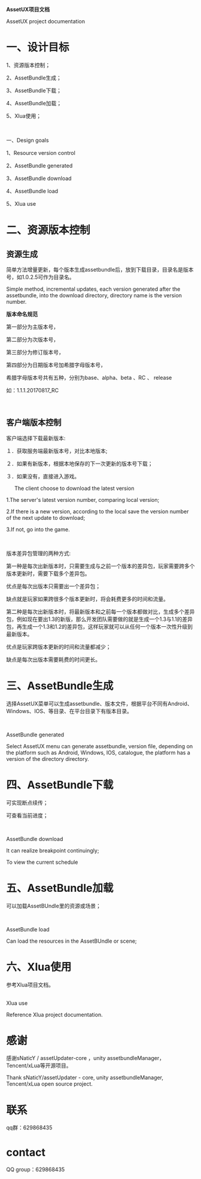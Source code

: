 

**AssetUX项目文档**

AssetUX project documentation

# 一、设计目标

1、资源版本控制；

2、AssetBundle生成；

3、AssetBundle下载；

4、AssetBundle加载；

5、Xlua使用；

&ensp; 

一、Design goals

1、Resource version control

2、AssetBundle generated

3、AssetBundle download

4、AssetBundle load

5、Xlua use


	

# 二、资源版本控制

## 资源生成

简单方法增量更新，每个版本生成assetbundle后，放到下载目录，目录名是版本号，如1.0.2.5可作为目录名。
		
Simple method, incremental updates, each version generated after the assetbundle, into the download directory, directory name is the version number.
&ensp; 
&ensp; 

**版本命名规范**

第一部分为主版本号，

第二部分为次版本号，

第三部分为修订版本号，

第四部分为日期版本号加希腊字母版本号，

希腊字母版本号共有五种，分别为base、alpha、beta 、RC 、 release

如：1.1.1.20170817\_RC	  


&ensp; 
&ensp; 


## 客户端版本控制
客户端选择下载最新版本:

１．获取服务端最新版本号，对比本地版本;

２．如果有新版本，根据本地保存的下一次更新的版本号下载；

３．如果没有，直接进入游戏。


&ensp; 
&ensp; 
The client choose to download the latest version

1.The server's latest version number, comparing local version;

2.If there is a new version, according to the local save the version number of the next update to download;

3.If not, go into the game.


&ensp; 
&ensp; 

版本差异包管理的两种方式:

第一种是每次出新版本时，只需要生成与之前一个版本的差异包，玩家需要跨多个版本更新时，需要下载多个差异包。

优点是每次出版本只需要出一个差异包；

缺点就是玩家如果跨很多个版本更新时，将会耗费更多的时间和流量。
&ensp; 

第二种是每次出新版本时，将最新版本和之前每一个版本都做对比，生成多个差异包，例如现在要出1.3的新版，那么开发团队需要做的就是生成一个1.3与1.1的差异包，再生成一个1.3和1.2的差异包，这样玩家就可以从任何一个版本一次性升级到最新版本。

优点是玩家跨版本更新的时间和流量都减少；

缺点是每次出版本需要耗费的时间更长。


# 三、AssetBundle生成

选择AssetUX菜单可以生成assetbundle、版本文件，根据平台不同有Android、Windows、IOS、等目录、在平台目录下有版本目录。

&ensp; 
&ensp; 

AssetBundle generated

Select AssetUX menu can generate assetbundle, version file, depending on the platform such as Android, Windows, IOS, catalogue, the platform has a version of the directory directory.



# 四、AssetBundle下载

可实现断点续传；

可查看当前进度；

&ensp; &ensp; 

AssetBundle download

It can realize breakpoint continuingly;

To view the current schedule



# 五、AssetBundle加载

可以加载AssetBUndle里的资源或场景；

&ensp; &ensp; 

AssetBundle load

Can load the resources in the AssetBUndle or scene;



# 六、Xlua使用

参考Xlua项目文档。  
&ensp; &ensp; 

Xlua use

Reference Xlua project  documentation.

# 感谢
感谢sNaticY / assetUpdater-core ，unity assetbundleManager，Tencent/xLua等开源项目。
&ensp; 

Thank sNaticY/assetUpdater - core, unity assetbundleManager, Tencent/xLua open source project.

# 联系
qq群：629868435

# contact
QQ group：629868435



